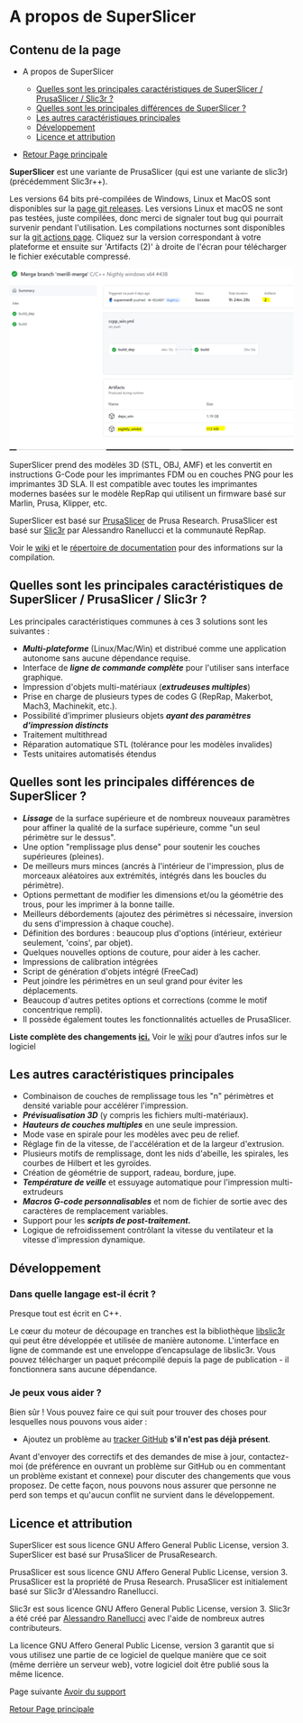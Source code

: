 # A propos de SuperSlicer

## Contenu de la page

* A propos de SuperSlicer
	* [Quelles sont les principales caractéristiques de SuperSlicer / PrusaSlicer / Slic3r ?](#quelles-sont-les-principales-caractéristiques-de-superslicer--prusaSlicer--slic3r-) 
	* [Quelles sont les principales différences de SuperSlicer ?](#quelles-sont-les-principales-différences-de-superslicer-)
	* [Les autres caractéristiques principales](#les-autres-caractéristiques-principales)
	* [Développement](#développement)
	* [Licence et attribution](#licence-et-attribution)

* [Retour Page principale](../superslicer.md)


**SuperSlicer** est une variante de PrusaSlicer (qui est une variante de slic3r) (précédemment Slic3r++).

Les versions 64 bits pré-compilées de Windows, Linux et MacOS sont disponibles sur la [page git releases](https://github.com/supermerill/SuperSlicer/releases). Les versions Linux et macOS ne sont pas testées, juste compilées, donc merci de signaler tout bug qui pourrait survenir pendant l'utilisation. Les compilations nocturnes sont disponibles sur la [git actions page](https://github.com/supermerill/SuperSlicer/actions). Cliquez sur la version correspondant à votre plateforme et ensuite sur 'Artifacts (2)' à droite de l'écran pour télécharger le fichier exécutable compressé.

![artifacts](images/001.png)

SuperSlicer prend des modèles 3D (STL, OBJ, AMF) et les convertit en instructions G-Code pour les imprimantes FDM ou en couches PNG pour les imprimantes 3D SLA. Il est compatible avec toutes les imprimantes modernes basées sur le modèle RepRap qui utilisent un firmware basé sur Marlin, Prusa, Klipper, etc.

SuperSlicer est basé sur [PrusaSlicer](https://github.com/prusa3d/PrusaSlicer) de Prusa Research. PrusaSlicer est basé sur [Slic3r](https://github.com/Slic3r/Slic3r) par Alessandro Ranellucci et la communauté RepRap.

Voir le [wiki](https://github.com/supermerill/SuperSlicer/wiki) et le [répertoire de documentation](https://github.com/supermerill/SuperSlicer/tree/master/doc) pour des informations sur la compilation.


## Quelles sont les principales caractéristiques de SuperSlicer / PrusaSlicer / Slic3r ?

Les principales caractéristiques communes à ces 3 solutions sont les suivantes :

- ***Multi-plateforme*** (Linux/Mac/Win) et distribué comme une application autonome sans aucune dépendance requise.
- Interface de ***ligne de commande complète*** pour l'utiliser sans interface graphique.
- Impression d'objets multi-matériaux (***extrudeuses multiples***)
- Prise en charge de plusieurs types de codes G (RepRap, Makerbot, Mach3, Machinekit, etc.). 
- Possibilité d’imprimer plusieurs objets ***ayant des paramètres d'impression distincts***
- Traitement multithread
- Réparation automatique STL (tolérance pour les modèles invalides)
- Tests unitaires automatisés étendus

## Quelles sont les principales différences de SuperSlicer  ?

- ***Lissage*** de la surface supérieure et de nombreux nouveaux paramètres pour affiner la qualité de la surface supérieure, comme "un seul périmètre sur le dessus".
- Une option "remplissage plus dense" pour soutenir les couches supérieures (pleines).
- De meilleurs murs minces (ancrés à l'intérieur de l'impression, plus de morceaux aléatoires aux extrémités, intégrés dans les boucles du périmètre).
- Options permettant de modifier les dimensions et/ou la géométrie des trous, pour les imprimer à la bonne taille.
- Meilleurs débordements (ajoutez des périmètres si nécessaire, inversion du sens d'impression à chaque couche).
- Définition des bordures : beaucoup plus d'options (intérieur, extérieur seulement, 'coins', par objet).
- Quelques nouvelles options de couture, pour aider à les cacher.
- Impressions de calibration intégrées 
- Script de génération d'objets intégré (FreeCad) 
- Peut joindre les périmètres en un seul grand pour éviter les déplacements.
- Beaucoup d'autres petites options et corrections (comme le motif concentrique rempli). 
- Il possède également toutes les fonctionnalités actuelles de PrusaSlicer. 

**Liste complète des changements [ici.](https://github.com/supermerill/SuperSlicer/wiki)** Voir le [wiki](https://github.com/supermerill/SuperSlicer/wiki) pour d’autres infos sur le logiciel 

## Les autres caractéristiques principales

- Combinaison de couches de remplissage tous les "n" périmètres et densité variable pour accélérer l'impression.
- ***Prévisualisation 3D*** (y compris les fichiers multi-matériaux).
- ***Hauteurs de couches multiples*** en une seule impression.
- Mode vase en spirale pour les modèles avec peu de  relief.
- Réglage fin de la vitesse, de l'accélération et de la largeur d'extrusion.
- Plusieurs motifs de remplissage, dont les nids d'abeille, les spirales, les courbes de Hilbert et les gyroïdes.
- Création de géométrie de support, radeau, bordure, jupe.
- ***Température de veille*** et essuyage automatique pour l'impression multi-extrudeurs
- ***Macros G-code personnalisables*** et nom de fichier de sortie avec des caractères de remplacement variables.
- Support pour les ***scripts de post-traitement.***
- Logique de refroidissement contrôlant la vitesse du ventilateur et la vitesse d'impression dynamique.


## Développement

### Dans quelle langage est-il écrit ?

Presque tout est écrit en C++.

Le cœur du moteur de découpage en tranches est la bibliothèque [libslic3r](https://manual.slic3r.org/libslic3r-doc/index.html) qui peut être développée et utilisée de manière autonome. L'interface en ligne de commande est une enveloppe d’encapsulage de libslic3r. Vous pouvez télécharger un paquet précompilé depuis la page de publication - il fonctionnera sans aucune dépendance.

### Je peux vous aider ?

Bien sûr ! Vous pouvez faire ce qui suit pour trouver des choses pour lesquelles nous pouvons vous aider :

- Ajoutez un problème au [tracker GitHub](https://github.com/supermerill/SuperSlicer/issues) **s'il n'est pas déjà présent**. 

Avant d'envoyer des correctifs et des demandes de mise à jour, contactez-moi (de préférence en ouvrant un problème sur GitHub ou en commentant un problème existant et connexe) pour discuter des changements que vous proposez. De cette façon, nous pouvons nous assurer que personne ne perd son temps et qu'aucun conflit ne survient dans le développement.


## Licence et attribution

SuperSlicer est sous licence GNU Affero General Public License, version 3. SuperSlicer est basé sur PrusaSlicer de PrusaResearch.

PrusaSlicer est sous licence GNU Affero General Public License, version 3. PrusaSlicer est la propriété de Prusa Research. PrusaSlicer est initialement basé sur Slic3r d'Alessandro Ranellucci.

Slic3r est sous licence GNU Affero General Public License, version 3. Slic3r a été créé par [Alessandro Ranellucci](https://www.linkedin.com/in/alessandro-ranellucci) avec l'aide de nombreux autres contributeurs.

La licence GNU Affero General Public License, version 3 garantit que si vous utilisez une partie de ce logiciel de quelque manière que ce soit (même derrière un serveur web), votre logiciel doit être publié sous la même licence.


Page suivante  [Avoir du support](../getting-support.md)

[Retour Page principale](../superslicer.md)
